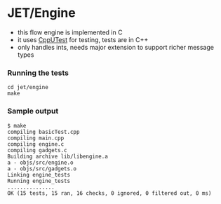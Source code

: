 # JET/Engine

* this flow engine is implemented in C
* it uses [CppUTest](https://cpputest.github.io) for testing, tests are in C++
* only handles ints, needs major extension to support richer message types

### Running the tests

    cd jet/engine
    make

### Sample output

```
$ make
compiling basicTest.cpp
compiling main.cpp
compiling engine.c
compiling gadgets.c
Building archive lib/libengine.a
a - objs/src/engine.o
a - objs/src/gadgets.o
Linking engine_tests
Running engine_tests
...............
OK (15 tests, 15 ran, 16 checks, 0 ignored, 0 filtered out, 0 ms)
```
